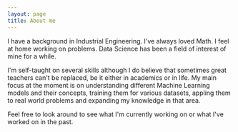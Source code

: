 ```yaml
---
layout: page
title: About me
---
```


I have a background in Industrial Engineering. I've always loved Math. I feel at home working on problems. Data Science has been a field of interest of mine for a while. 

I'm self-taught on several skills although I do believe that sometimes great teachers can't be replaced, be it either in academics or in life. My main focus at the moment is on understanding different Machine Learning models and their concepts, training them for various datasets, appling them to real world problems and expanding my knowledge in that area.


Feel free to look around to see what I'm currently working on or what I've worked on in the past. 

